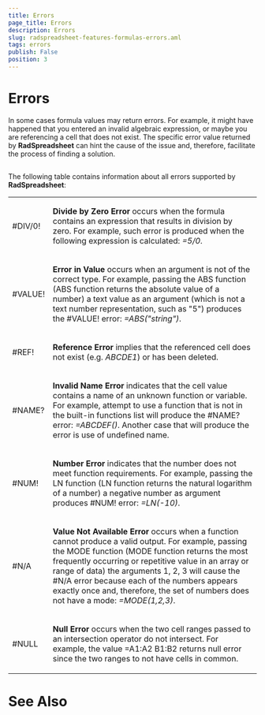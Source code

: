 ```yaml
---
title: Errors
page_title: Errors
description: Errors
slug: radspreadsheet-features-formulas-errors.aml
tags: errors
publish: False
position: 3
---
```


# Errors



In some cases formula values may return errors. For example, it might have happened that you entered an invalid algebraic expression, or maybe you are
        referencing a cell that does not exist. The specific error value returned by __RadSpreadsheet__ can hint the cause of the issue and,
        therefore, facilitate the process of finding a solution.
      

## 

The following table contains information about all errors supported by __RadSpreadsheet__:
        
<table><tr><td>

#DIV/0!
              </td><td>

<b>Divide by Zero Error</b> occurs when the formula contains an expression that results in division by zero. For example, such
                error is produced when the following expression is calculated: <i>=5/0</i>.
              </td></tr><tr><td>

#VALUE!
              </td><td>

<b>Error in Value</b> occurs when an argument is not of the correct type. For example, passing the ABS function (ABS function
                returns the absolute value of a number) a text value as an argument (which is not a text number representation, such as "5") produces the
                #VALUE! error: <i>=ABS("string")</i>.
              </td></tr><tr><td>

#REF!
              </td><td>

<b>Reference Error</b> implies that the referenced cell does not exist (e.g. <i>ABCDE1</i>) or has been
                deleted.
              </td></tr><tr><td>

#NAME?
              </td><td>

<b>Invalid Name Error</b> indicates that the cell value contains a name of an unknown function or variable. For example, attempt
                to use a function that is not in the built-in functions list will produce the #NAME? error: <i>=ABCDEF()</i>. Another case
                that will produce the error is use of undefined name.
              </td></tr><tr><td>

#NUM!
              </td><td>

<b>Number Error</b> indicates that the number does not meet function requirements. For example, passing the LN function (LN
                function returns the natural logarithm of a number) a negative number as argument produces #NUM! error: <i>=LN(-10)</i>.
              </td></tr><tr><td>

#N/A
              </td><td>

<b>Value Not Available Error</b> occurs when a function cannot produce a valid output. For example, passing the MODE function
                (MODE function returns the most frequently occurring or repetitive value in an array or range of data) the arguments 1, 2, 3 will cause the #N/A
                error because each of the numbers appears exactly once and, therefore, the set of numbers does not have a mode: <i>=MODE(1,2,3)</i>.
              </td></tr><tr><td>

#NULL
              </td><td>

<b>Null Error</b> occurs when the two cell ranges passed to an intersection operator do not intersect. For example, the value 
                =A1:A2 B1:B2 returns null error since the two ranges to not have cells in common.
              </td></tr></table>

# See Also
